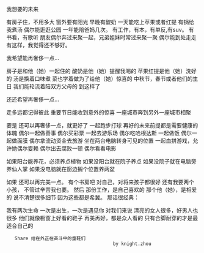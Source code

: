 ﻿我想要的未来

有房子住，不用多大
窗外要有阳光
早晚有酸奶
一天能吃上苹果或者红提
有锅给我煮汤
偶尔能逛逛公园
一年能陪爸妈几次。
有工作，有本，有单反,有suv。
有书看，有歌听
朋友偶尔奔过来聚一起，兄弟姐妹时常过来聚一聚
偶尔能到处走走
有这样，我觉得还不够好。
 
我希望能再奢侈一点...

 
房子是和他（她）一起住的
酸奶是他（她）提醒我喝的
苹果红提是他（她）洗好的
汤是换着口味煮
菜也学着做为了给他（她）惊喜的
中秋节，春节或者他们的生日
我们能轮流着陪双方父母的
到这样了

还还希望再奢侈一点...

走多远都记得彼此
重要节日能收到意外的惊喜
一座城市奔到另外一座城市相聚

 
要是
还可以再奢侈一点，就更好了
一起跑步打球
再好的未来前提都是需要健康的体魄
偶尔一起做善事
偶尔买彩票
一起去游乐场
偶尔吃哈根达斯
一起做饭
偶尔一起做面膜
偶尔拿流动资金去旅游
坐在两台电脑转身可见的位置
一起血拼游戏，允许她偶尔耍赖
偶尔出去腐败一顿
偶尔看看电影

 
如果阳台能养花，必须养点植物
如果没阳台就在院子养点
如果没院子就在电脑旁养仙人掌
如果没电脑就在窗边搁个位置养两盆

 

如果
还可以再完美一点。
有个书房吧
对自己，对将来孩子都很好
还有我要两个小孩，
不管过辛苦我也要。
然后
那份工作，是自己喜欢的
那个他（她），是相爱的
说不清楚很多细节
因为这些都是希冀。
那话很经典：

我有两次生命
一次是出生，一次是遇见你
对我们来说
漂亮的女人很多，好男人也很多
他们就像橱窗上好看的鞋子
再美再好，都是众人看的
只有合脚耐穿的才是最适合自己的

	   Share 给在外正在奋斗中的童鞋们 
                                           by knight.zhou

